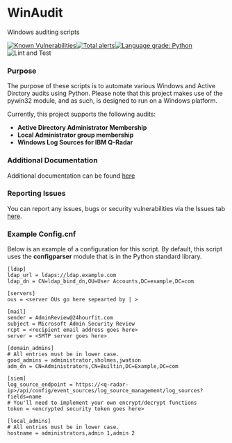 # WinAudit
Windows auditing scripts

[![Known Vulnerabilities](https://snyk.io/test/github/bentleygd/WinAudit/badge.svg?targetFile=requirements.txt)](https://snyk.io/test/github/bentleygd/WinAudit?targetFile=requirements.txt)[![Total alerts](https://img.shields.io/lgtm/alerts/g/bentleygd/WinAudit.svg?logo=lgtm&logoWidth=18)](https://lgtm.com/projects/g/bentleygd/WinAudit/alerts/)[![Language grade: Python](https://img.shields.io/lgtm/grade/python/g/bentleygd/WinAudit.svg?logo=lgtm&logoWidth=18)](https://lgtm.com/projects/g/bentleygd/WinAudit/context:python)![Lint and Test](https://github.com/bentleygd/WinAudit/workflows/Lint%20and%20Test/badge.svg)

### **Purpose**

The purpose of these scripts is to automate various Windows and Active Dirctory audits using Python.  Please note that this project makes use of the pywin32 module, and as such, is designed to run on a Windows platform.

Currently, this project supports the following audits:
- **Active Directory Administrator Membership**
- **Local Administrator group membership**
- **Windows Log Sources for IBM Q-Radar**

### **Additional Documentation**

Additional documentation can be found [here](https://github.com/bentleygd/WinAudit/blob/master/DOCS.md)

### **Reporting Issues**

You can report any issues, bugs or security vulnerabilities via the Issues tab [here](https://github.com/bentleygd/WinAudit/issues).

### **Example Config.cnf**

Below is an example of a configuration for this script.  By default, this script uses the **configparser** module that is in the Python standard library.

```
[ldap]
ldap_url = ldaps://ldap.example.com
ldap_dn = CN=ldap_bind_dn,OU=User Accounts,DC=example,DC=com

[servers]
ous = <server OUs go here sepearted by | >

[mail]
sender = AdminReview@24hourfit.com
subject = Microsoft Admin Security Review
rcpt = <recipient email address goes here>
server = <SMTP server goes here>

[domain_admins]
# All entries must be in lower case.
good_admins = administrator,sholmes,jwatson
adm_dn = CN=Administrators,CN=Builtin,DC=Example,DC=com

[siem]
log_source_endpoint = https://<q-radar-ip>/api/config/event_sources/log_source_management/log_sources?fields=name
# You'll need to implement your own encrypt/decrypt functions
token = <encrypted security token goes here>

[local_admins]
# All entries must be in lower case.
hostname = administrators,admin 1,admin 2
```